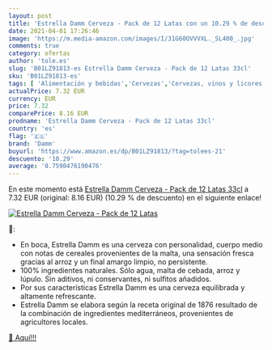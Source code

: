 ```yaml
---
layout: post
title: 'Estrella Damm Cerveza - Pack de 12 Latas con un 10.29 % de descuento'
date: 2021-04-01 17:26:46
image: 'https://m.media-amazon.com/images/I/31G60OVVVXL._SL400_.jpg'
comments: true
category: ofertas
author: 'tole.es'
slug: 'B01LZ91813-es Estrella Damm Cerveza - Pack de 12 Latas 33cl'
sku: 'B01LZ91813-es'
tags: [ 'Alimentación y bebidas','Cervezas','Cervezas, vinos y licores','cerveza','damm', ]
actualPrice: 7.32 EUR
currency: EUR
price: 7.32
comparePrice: 8.16 EUR
prodname: 'Estrella Damm Cerveza - Pack de 12 Latas 33cl'
country: 'es'
flag: '🇪🇸'
brand: 'Damm'
buyurl: 'https://www.amazon.es/dp/B01LZ91813/?tag=tolees-21'
descuento: '10.29'
average: '8.7590476190476'
---
```


En este momento está [Estrella Damm Cerveza - Pack de 12 Latas 33cl](https://www.amazon.es/dp/B01LZ91813/?tag=tolees-21) a 7.32 EUR (original: 8.16 EUR) (10.29 %  de descuento) en el siguiente enlace!

[![Estrella Damm Cerveza - Pack de 12 Latas](https://m.media-amazon.com/images/I/31G60OVVVXL._SL400_.jpg)](https://www.amazon.es/dp/B01LZ91813/?tag=tolees-21)

🔎:

- En boca, Estrella Damm es una cerveza con personalidad, cuerpo medio con notas de cereales provenientes de la malta, una sensación fresca gracias al arroz y un final amargo limpio, no persistente.
- 100% ingredientes naturales. Sólo agua, malta de cebada, arroz y lúpulo. Sin aditivos, ni conservantes, ni sulfitos añadidos.
- Por sus características Estrella Damm es una cerveza equilibrada y altamente refrescante.
- Estrella Damm se elabora según la receta original de 1876 resultado de la combinación de ingredientes mediterráneos, provenientes de agricultores locales.

[🛒 Aquí!!!](https://www.amazon.es/dp/B01LZ91813/?tag=tolees-21)
